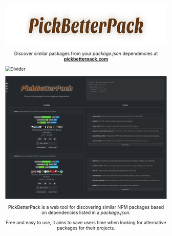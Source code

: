 <div align="center">
  <a href="https://pickbetterpack.com/"><img src="./public/images/logo-dark-mode.png" height="128"></a><br>
  <p align="center">Discover similar packages from your <em>package.json</em> dependencies at <b><a href="https://pickbetterpack.com/">pickbetterpack.com</a></b><p>
</div>

![Divider](https://i.imgur.com/waxVImv.png)

![Screenshot](./public/images/screenshot.webp)

<div align="center">
<p>PickBetterPack is a web tool for discovering similar NPM packages based on dependencies listed in a <em>package.json</em>.</p>

<p>Free and easy to use, it aims to save users time when looking for alternative packages for their projects.</p>
</div>
